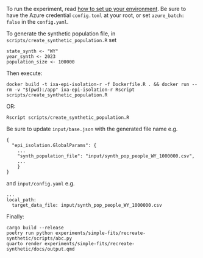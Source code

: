 To run the experiment, read [how to set up your environment](experiments/README.md).
Be sure to have the Azure credential `config.toml` at your root, or set `azure_batch: false`
in the `config.yaml`.

To generate the synthetic population file, in `scripts/create_synthetic_population.R` set

```{R}
state_synth <- "WY"
year_synth <- 2023
population_size <- 100000
```

Then execute:
```{shell}
docker build -t ixa-epi-isolation-r -f Dockerfile.R . && docker run --rm -v "$(pwd):/app" ixa-epi-isolation-r Rscript scripts/create_synthetic_population.R
```
OR:

```{shell}
Rscript scripts/create_synthetic_population.R
```

Be sure to update `input/base.json`  with the generated file name e.g.
```{json}
{
  "epi_isolation.GlobalParams": {
    ...
    "synth_population_file": "input/synth_pop_people_WY_1000000.csv",
    ...
    }
}
```

and `input/config.yaml` e.g.
```{yaml}
...
local_path:
  target_data_file: input/synth_pop_people_WY_1000000.csv
```

Finally:
```{shell}
cargo build --release
poetry run python experiments/simple-fits/recreate-synthetic/scripts/abc.py
quarto render experiments/simple-fits/recreate-synthetic/docs/output.qmd
```
